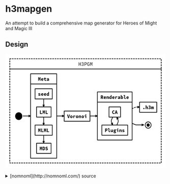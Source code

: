 # h3mapgen
An attempt to build a comprehensive map generator for Heroes of Might and Magic III

## Design

<p align="center">
  <img src="design.png" alt="Design" height="357">
</p>

<details><summary>[nomnoml](http://nomnoml.com/) source</summary>
```
#arrowSize: 0.75
#direction: right
#fill: transparent
#font: monospace
#leading: 1
#lineWidth: 2
#padding: 10
#spacing: 25
#stroke: #000
#title: design

#.vertical: bold center direction=down

[<reference> H3PGM |
  [<vertical> Meta |
    [seed] -> [LML]
    [LML] -> [MLML]
    [MLML] -> [MDS]
  ]

  [<vertical> Renderable |
    [CA] -> [Plugins]
    [Plugins] -> [CA]
  ]

  [<start>] -> [Meta]
  [Meta] -> [Voronoi]
  [Voronoi] -> [Renderable]
  [Renderable] --> [.h3m]
  [Renderable] -> [<end> .]
]
```
</details>

## Setup

```shell
$ git submodule update --init --recursive
$ make
```

## Run generator
From the project root directory run `lua generate.lua players size sectors [seed]`. The output from all stages of generation is saved in `output/<seed>_<players>`. That directory should contain 10 files:

| File              | Description                            |
| ----------------- | -------------------------------------- |
| `cell.txt`        | CA result                              |
| `emb.png`         | Embedding result                       |
| `emb.txt`         | Embedding coordinates                  |
| `emb_pregrav.png` | Embedding result (before gravity)      |
| `emb_pregrav.txt` | Embedding coordinates (before gravity) |
| `graph.txt`       | Graph structure                        |
| `map.h3m`         | _Playable_ map                         |
| `map.txt`         | Zone borders after voronoi             |
| `mapText.txt`     | Filled zones                           |
| `mlml.h3pgm`      | Logic map layout                       |

Example: `bash run.sh 4 72 4` or `bash run.sh 8 144 36`.

## Random notes of Kuba S.:
- In case you don't know that: the first rule is that the code in `master` is compilable at all times. You should check that before commiting.
- I've created a separate branch for development of cellular automata. Creating branches for other parts of the project is highly encouraged.
- File `src/cellular/board.hpp` contains declaration of `Board` and `Cell` as well as some tools and functions of general use (not only for cellular automata). It seems reasonable to me for us to include this file at every stage that makes use of the game board represented by a grid of black/white cells instead of creating several inconsistent abstractions. Also, I think that the declarations should be replaced by proper class definitions soon (for the sake of convinience). Feel free to work on it.
- I've been storing the intervening board-like results in a text files (see `output/` directory). To preserve the consistency of the format, please use the `print_board` and `load_board` functions from `src/cellular/board.hpp`.
- My english isn't perfect - I'm aware of that. Please correct every mistake you spotted. I'd appreciate that.
